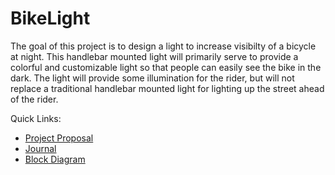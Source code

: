 # BikeLight

The goal of this project is to design a light to increase visibilty of a bicycle at night. This handlebar mounted light will primarily serve to provide a colorful and customizable light so that people can easily see the bike in the dark. The light will provide some illumination for the rider, but will not replace a traditional handlebar mounted light for lighting up the street ahead of the rider. 

Quick Links:
* [Project Proposal](https://github.com/jeffellenbogen/BikeLight/blob/main/Project%20Proposal.md)
* [Journal](https://github.com/jeffellenbogen/BikeLight/wiki)
* [Block Diagram](https://github.com/jeffellenbogen/BikeLight/blob/main/Block%20Diagram.md)

